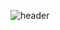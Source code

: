 ![header](https://capsule-render.vercel.app/api?type=waving&color=auto&height=300&section=header&text=Hi%20there!%20&fontSize=90&animation=fadeIn&fontAlignY=38&desc=🌼&descAlignY=51&descAlign=62)

